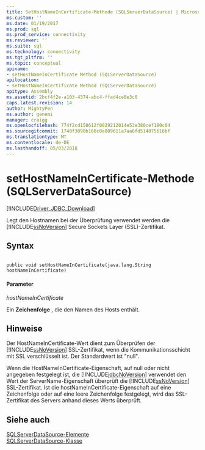 ```yaml
---
title: SetHostNameInCertificate-Methode (SQLServerDataSource) | Microsoft Docs
ms.custom: ''
ms.date: 01/19/2017
ms.prod: sql
ms.prod_service: connectivity
ms.reviewer: ''
ms.suite: sql
ms.technology: connectivity
ms.tgt_pltfrm: ''
ms.topic: conceptual
apiname:
- setHostNameInCertificate Method (SQLServerDataSource)
apilocation:
- setHostNameInCertificate Method (SQLServerDataSource)
apitype: Assembly
ms.assetid: 2bcf4f2e-a103-4374-abc4-ffad4ce8e3c0
caps.latest.revision: 14
author: MightyPen
ms.author: genemi
manager: craigg
ms.openlocfilehash: 774f2cd158612f0029212014e53e380cef180c04
ms.sourcegitcommit: 1740f3090b168c0e809611a7aa6fd514075616bf
ms.translationtype: MT
ms.contentlocale: de-DE
ms.lasthandoff: 05/03/2018
---
```

# <a name="sethostnameincertificate-method-sqlserverdatasource"></a>setHostNameInCertificate-Methode (SQLServerDataSource)
[!INCLUDE[Driver_JDBC_Download](../../../includes/driver_jdbc_download.md)]

  Legt den Hostnamen bei der Überprüfung verwendet werden die [!INCLUDE[ssNoVersion](../../../includes/ssnoversion_md.md)] Secure Sockets Layer (SSL)-Zertifikat.  
  
## <a name="syntax"></a>Syntax  
  
```  
  
public void setHostNameInCertificate(java.lang.String hostNameInCertificate)  
```  
  
#### <a name="parameters"></a>Parameter  
 *hostNameInCertificate*  
  
 Ein **Zeichenfolge** , die den Namen des Hosts enthält.  
  
## <a name="remarks"></a>Hinweise  
 Der HostNameInCertificate-Wert dient zum Überprüfen der [!INCLUDE[ssNoVersion](../../../includes/ssnoversion_md.md)] SSL-Zertifikat, wenn die Kommunikationsschicht mit SSL verschlüsselt ist. Der Standardwert ist "null".  
  
 Wenn die HostNameInCertificate-Eigenschaft, auf null oder nicht angegeben festgelegt ist, die [!INCLUDE[jdbcNoVersion](../../../includes/jdbcnoversion_md.md)] verwendet den Wert der ServerName-Eigenschaft überprüft die [!INCLUDE[ssNoVersion](../../../includes/ssnoversion_md.md)] SSL-Zertifikat. Ist die hostNameInCertificate-Eigenschaft auf eine Zeichenfolge oder auf eine leere Zeichenfolge festgelegt, wird das SSL-Zertifikat des Servers anhand dieses Werts überprüft.  
  
## <a name="see-also"></a>Siehe auch  
 [SQLServerDataSource-Elemente](../../../connect/jdbc/reference/sqlserverdatasource-members.md)   
 [SQLServerDataSource-Klasse](../../../connect/jdbc/reference/sqlserverdatasource-class.md)  
  
  
